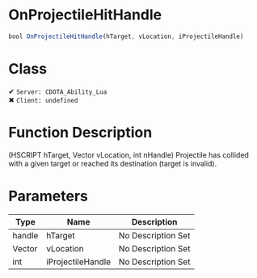 # OnProjectileHitHandle
```js
bool OnProjectileHitHandle(hTarget, vLocation, iProjectileHandle)
```
# Class
✔ `Server: CDOTA_Ability_Lua`  
✖ `Client: undefined`  

# Function Description
(HSCRIPT hTarget, Vector vLocation, int nHandle) Projectile has collided with a given target or reached its destination (target is invalid).
# Parameters
Type|Name|Description
--|--|--
handle|hTarget|No Description Set
Vector|vLocation|No Description Set
int|iProjectileHandle|No Description Set
